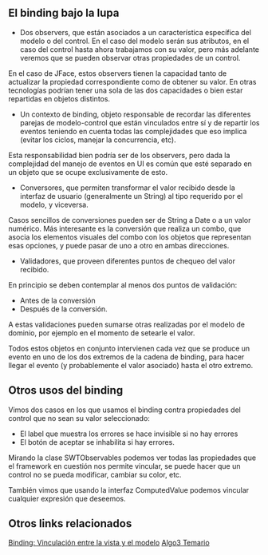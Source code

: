 El binding bajo la lupa
-----------------------

-   Dos observers, que están asociados a un característica específica del modelo o del control. En el caso del modelo serán sus atributos, en el caso del control hasta ahora trabajamos con su valor, pero más adelante veremos que se pueden observar otras propiedades de un control.

En el caso de JFace, estos observers tienen la capacidad tanto de actualizar la propiedad correspondiente como de obtener su valor. En otras tecnologías podrían tener una sola de las dos capacidades o bien estar repartidas en objetos distintos.

-   Un contexto de binding, objeto responsable de recordar las diferentes parejas de modelo-control que están vinculados entre sí y de repartir los eventos teniendo en cuenta todas las complejidades que eso implica (evitar los ciclos, manejar la concurrencia, etc).

Esta responsabilidad bien podría ser de los observers, pero dada la complejidad del manejo de eventos en UI es común que esté separado en un objeto que se ocupe exclusivamente de esto.

-   Conversores, que permiten transformar el valor recibido desde la interfaz de usuario (generalmente un String) al tipo requerido por el modelo, y viceversa.

Casos sencillos de conversiones pueden ser de String a Date o a un valor numérico. Más interesante es la conversión que realiza un combo, que asocia los elementos visuales del combo con los objetos que representan esas opciones, y puede pasar de uno a otro en ambas direcciones.

-   Validadores, que proveen diferentes puntos de chequeo del valor recibido.

En principio se deben contemplar al menos dos puntos de validación:

-   Antes de la conversión
-   Después de la conversión.

A estas validaciones pueden sumarse otras realizadas por el modelo de dominio, por ejemplo en el momento de setearle el valor.

Todos estos objetos en conjunto intervienen cada vez que se produce un evento en uno de los dos extremos de la cadena de binding, para hacer llegar el evento (y probablemente el valor asociado) hasta el otro extremo.

Otros usos del binding
----------------------

Vimos dos casos en los que usamos el binding contra propiedades del control que no sean su valor seleccionado:

-   El label que muestra los errores se hace invisible si no hay errores
-   El botón de aceptar se inhabilita si hay errores.

Mirando la clase SWTObservables podemos ver todas las propiedades que el framework en cuestión nos permite vincular, se puede hacer que un control no se pueda modificar, cambiar su color, etc.

También vimos que usando la interfaz ComputedValue podemos vincular cualquier expresión que deseemos.

Otros links relacionados
------------------------

[Binding: Vinculación entre la vista y el modelo](binding--vinculacion-entre-la-vista-y-el-modelo.html) [Algo3 Temario](algo3-temario.html)
